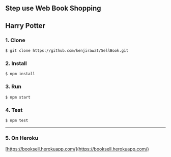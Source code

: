 ## Step use Web Book Shopping
## Harry Potter
### 1. Clone
```
$ git clone https://github.com/kenjirawat/SellBook.git
```
### 2. Install
```
$ npm install
```
### 3. Run
```
$ npm start
```
### 4. Test
```
$ npm test
```
---
### 5. On Heroku
[https://booksell.herokuapp.com/](https://booksell.herokuapp.com/)
